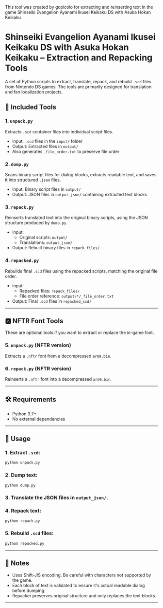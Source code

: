 This tool was created by gopicolo for extracting and reinserting text in the game Shinseiki Evangelion Ayanami Ikusei Keikaku DS with Asuka Hokan Keikaku

# Shinseiki Evangelion Ayanami Ikusei Keikaku DS with Asuka Hokan Keikaku – Extraction and Repacking Tools
A set of Python scripts to extract, translate, repack, and rebuild `.scd` files from Nintendo DS games. The tools are primarily designed for translation and fan localization projects.

## 📁 Included Tools

### 1. `unpack.py`
Extracts `.scd` container files into individual script files.

- Input: `.scd` files in the `input/` folder
- Output: Extracted files in `output/`
- Also generates `_file_order.txt` to preserve file order

### 2. `dump.py`
Scans binary script files for dialog blocks, extracts readable text, and saves it into structured `.json` files.

- Input: Binary script files in `output/`
- Output: JSON files in `output_json/` containing extracted text blocks

### 3. `repack.py`
Reinserts translated text into the original binary scripts, using the JSON structure produced by `dump.py`.

- Input:
  - Original scripts: `output/`
  - Translations: `output_json/`
- Output: Rebuilt binary files in `repack_files/`

### 4. `repacked.py`
Rebuilds final `.scd` files using the repacked scripts, matching the original file order.

- Input:
  - Repacked files: `repack_files/`
  - File order reference: `output/*/_file_order.txt`
- Output: Final `.scd` files in `repacked_scd/`

---

## 🅰️ NFTR Font Tools

These are optional tools if you want to extract or replace the in-game font.

### 5. `unpack.py` (NFTR version)
Extracts a `.nftr` font from a decompressed `arm9.bin`.

### 6. `repack.py` (NFTR version)
Reinserts a `.nftr` font into a decompressed `arm9.bin`.

---

## 🛠 Requirements

- Python 3.7+
- No external dependencies

---

## 🧪 Usage

### 1. Extract `.scd`:
```bash
python unpack.py
```

### 2. Dump text:
```bash
python dump.py
```

### 3. Translate the JSON files in `output_json/`.

### 4. Repack text:
```bash
python repack.py
```

### 5. Rebuild `.scd` files:
```bash
python repacked.py
```

---

## 📌 Notes

- Uses Shift-JIS encoding. Be careful with characters not supported by the game.
- Each block of text is validated to ensure it's actual readable dialog before dumping.
- Repacker preserves original structure and only replaces the text blocks.

---
